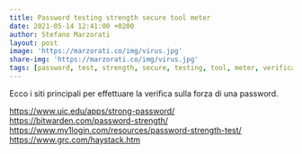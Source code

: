 ```yaml
---
title: Password testing strength secure tool meter
date: 2021-05-14 12:41:00 +0200
author: Stefano Marzorati
layout: post
image: 'https://marzorati.co/img/virus.jpg'
share-img: 'https://marzorati.co/img/virus.jpg'
tags: [password, test, strength, secure, testing, tool, meter, verifica, qualità]
---
```

Ecco i siti principali per effettuare la verifica sulla forza di una password.

<a href="https://www.uic.edu/apps/strong-password/" target="_blank">https://www.uic.edu/apps/strong-password/</a>
<a href="https://bitwarden.com/password-strength/" target="_blank">https://bitwarden.com/password-strength/</a>
<a href="https://www.my1login.com/resources/password-strength-test/" target="_blank">https://www.my1login.com/resources/password-strength-test/</a>
<a href="https://www.grc.com/haystack.htm" target="_blank">https://www.grc.com/haystack.htm</a>
